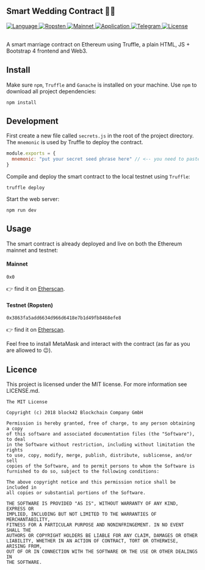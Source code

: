 ## Smart Wedding Contract 🤵👰

<div>
  <a href="#">
    <img src="https://img.shields.io/badge/language-solidity-brightgreen.svg" alt="Language" />
  </a>
  <a href="https://etherscan.io">
    <img src="https://img.shields.io/badge/contract-ropsten-orange.svg" alt="Ropsten" />
  </a>
  <a href="https://etherscan.io">
    <img src="https://img.shields.io/badge/contract-mainnet-brightgreen.svg" alt="Mainnet" />
  </a>
  <a href="https://block42.uber.space/smart-wedding-contract/">
    <img src="https://img.shields.io/badge/application-live-e91e63.svg" alt="Application" />
  </a>
  <a href="https://t.me/block42_crypto">
    <img src="https://img.shields.io/badge/chat-telegram-0088cc.svg" alt="Telegram" />
  </a>
  <a href="#">
    <img src="https://img.shields.io/badge/license-MIT-green.svg" alt="License" />
  </a>
</div>

<br />

A smart marriage contract on Ethereum using Truffle, a plain HTML, JS + Bootstrap 4 frontend and Web3.

## Install

Make sure `npm`, `Truffle` and `Ganache` is installed on your machine. Use `npm` to download all project dependencies:

```
npm install
```

## Development

First create a new file called `secrets.js` in the root of the project directory. The `mnemonic` is used by Truffle to deploy the contract.

```js
module.exports = {
  mnemonic: "put your secret seed phrase here" // <-- you need to paste your e.g. MetaMask seed here
}
```

Compile and deploy the smart contract to the local testnet using `Truffle`:

```
truffle deploy
```

Start the web server:

```
npm run dev
```

## Usage

The smart contract is already deployed and live on both the Ethereum mainnet and testnet:

#### Mainnet

```solidity
0x0
```
👉 find it on [Etherscan](https://ropsten.etherscan.io/address/0x0#code).

#### Testnet (Ropsten)

```solidity
0x3863fa5add6634d966d6418e7b1d49fb8468efe8
```
👉 find it on [Etherscan](https://ropsten.etherscan.io/address/0x3863fa5add6634d966d6418e7b1d49fb8468efe8#code).

Feel free to install MetaMask and interact with the contract (as far as you are allowed to 😉).

## Licence

This project is licensed under the MIT license. For more information see LICENSE.md.

```
The MIT License

Copyright (c) 2018 block42 Blockchain Company GmbH

Permission is hereby granted, free of charge, to any person obtaining a copy
of this software and associated documentation files (the "Software"), to deal
in the Software without restriction, including without limitation the rights
to use, copy, modify, merge, publish, distribute, sublicense, and/or sell
copies of the Software, and to permit persons to whom the Software is
furnished to do so, subject to the following conditions:

The above copyright notice and this permission notice shall be included in
all copies or substantial portions of the Software.

THE SOFTWARE IS PROVIDED "AS IS", WITHOUT WARRANTY OF ANY KIND, EXPRESS OR
IMPLIED, INCLUDING BUT NOT LIMITED TO THE WARRANTIES OF MERCHANTABILITY,
FITNESS FOR A PARTICULAR PURPOSE AND NONINFRINGEMENT. IN NO EVENT SHALL THE
AUTHORS OR COPYRIGHT HOLDERS BE LIABLE FOR ANY CLAIM, DAMAGES OR OTHER
LIABILITY, WHETHER IN AN ACTION OF CONTRACT, TORT OR OTHERWISE, ARISING FROM,
OUT OF OR IN CONNECTION WITH THE SOFTWARE OR THE USE OR OTHER DEALINGS IN
THE SOFTWARE.
```
